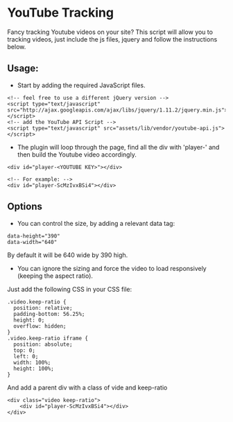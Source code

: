 # YouTube Tracking

Fancy tracking Youtube videos on your site? This script will allow you to tracking videos, just include the js files, jquery and follow the instructions below.

## Usage:
- Start by adding the required JavaScript files.

```
<!-- feel free to use a different jQuery version -->
<script type="text/javascript" src="http://ajax.googleapis.com/ajax/libs/jquery/1.11.2/jquery.min.js"></script>
<!-- add the YouTube API Script -->
<script type="text/javascript" src="assets/lib/vendor/youtube-api.js"></script>
```

- The plugin will loop through the page, find all the div with 'player-' and then build the Youtube video accordingly.

```
<div id="player-<YOUTUBE KEY>"></div>

<!-- For example: -->
<div id="player-ScMzIvxBSi4"></div>
```

## Options

- You can control the size, by adding a relevant data tag:
```
data-height="390"
data-width="640"
```
By default it will be 640 wide by 390 high.


- You can ignore the sizing and force the video to load responsively (keeping the aspect ratio).

Just add the following CSS in your CSS file:
```
.video.keep-ratio {
  position: relative;
  padding-bottom: 56.25%;
  height: 0;
  overflow: hidden;
}
.video.keep-ratio iframe {     
  position: absolute;
  top: 0;
  left: 0;
  width: 100%;
  height: 100%;
}
```

And add a parent div with a class of vide and keep-ratio
```
<div class="video keep-ratio">
	<div id="player-ScMzIvxBSi4"></div>
</div>
```